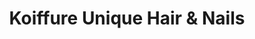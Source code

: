---
title: "Koiffure Unique Hair & Nails"
url: /madawaska/koiffure-unique-hair-and-nails/
shop: beauty
---